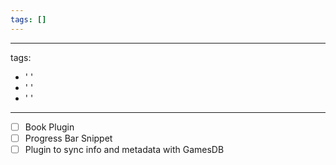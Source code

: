 ```yaml
---
tags: []
---
```


---
tags:
- ' '
- ' '
- ' '
---


- [ ] Book Plugin
- [ ] Progress Bar Snippet
- [ ] Plugin to sync info and metadata with GamesDB